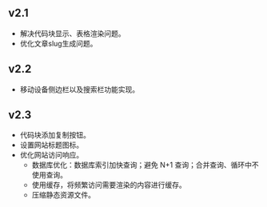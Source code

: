 ## v2.1

- 解决代码块显示、表格渲染问题。
- 优化文章slug生成问题。

## v2.2

- 移动设备侧边栏以及搜索栏功能实现。

## v2.3

- 代码块添加复制按钮。
- 设置网站标题图标。
- 优化网站访问响应。
	- 数据库优化：数据库索引加快查询；避免 N+1 查询；合并查询、循环中不使用查询。
	- 使用缓存，将频繁访问需要渲染的内容进行缓存。
	- 压缩静态资源文件。
